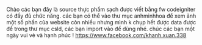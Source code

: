 ﻿Chào các bạn đây là source thực phẩm sạch được viết bằng 
fw codeigniter có đầy đủ chức năng. các bạn có thể vào thư mục anhminhhoa 
để xem ảnh một số phần của website còn nhiều nhưng mình k chụp hết được
data được để trong thư mục csld, các bạn import vào để dùng nhé.
chúc các bạn một ngày vui vẻ và hạnh phúc !
https://www.facebook.com/khanh.xuan.338
